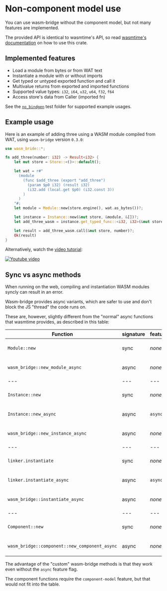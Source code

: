 # Non-component model use

You can use wasm-bridge without the component model, but not many features are implemented.

The provided API is identical to wasmtime's API, so read [wasmtime's documentation](https://docs.wasmtime.dev/) on how to use this crate.

## Implemented features

- Load a module from bytes or from WAT text
- Instantiate a module with or without imports
- Get typed or untyped exported function and call it
- Multivalue returns from exported and imported functions
- Supported value types: `i32`, `i64`, `u32`, `u64`, `f32`, `f64`
- Access store's data from Caller (imported fn)

See the [`no_bindgen`](/tests/no_bindgen) test folder for supported example usages.


## Example usage

Here is an example of adding three using a WASM module compiled from WAT, using `wasm-bridge` version `0.3.0`:

```rust
use wasm_bride::*;

fn add_three(number: i32) -> Result<i32> {
    let mut store = Store::<()>::default();

    let wat = r#"
      (module
        (func $add_three (export "add_three")
          (param $p0 i32) (result i32)
          (i32.add (local.get $p0) (i32.const 3))
        )
      )
    "#;
    let module = Module::new(store.engine(), wat.as_bytes())?;

    let instance = Instance::new(&mut store, &module, &[])?;
    let add_three_wasm = instance.get_typed_func::<i32, i32>(&mut store, "add_three")?;

    let result = add_three_wasm.call(&mut store, number)?;
    Ok(result)
}
```

Alternatively, watch the [video tutorial](https://youtu.be/CqpZjouAOvg):

[![Youtube video](https://img.youtube.com/vi/CqpZjouAOvg/0.jpg)](https://youtu.be/CqpZjouAOvg)

## Sync vs async methods

When running on the web, compiling and instantiation WASM modules syncly can result in an error.

Wasm-bridge provides async variants, which are safer to use and don't block the JS "thread" the code runs on.

These are, however, slightly different from the "normal" async functions that wasmtime provides, as described in this table:

| Function | signature | feature | Desktop runtime | Web runtime |
| --- | --- | --- | --- | --- |
| `Module::new` | sync | *none* | Calls wasmtime's `Module::new` | Calls the sync `new WebAssembly.Module()` constructor ❌ |
| `wasm_bridge::new_module_async` | async | *none* | Calls wasmtime's `Module::new` | Calls the async `WebAssembly.compile()` function ✅ |
| --- | --- | --- | --- | --- |
| `Instance::new` | sync | *none* | Calls wasmtime's `Instance::new` | Calls the sync `new WebAssembly.Instance()` constructor ❌ |
| `Instance::new_async` | async | `async` | Calls wasmtime's `Instance::new_async` | Calls the async `new WebAssembly.instantiate()` function ✅ |
| `wasm_bridge::new_instance_async` | async | *none* | Calls wasmtime's `Instance::new` | Calls the async `new WebAssembly.instantiate()` function ✅ |
| --- | --- | --- | --- | --- |
| `linker.instantiate` | sync | *none* | Calls wasmtime's `linker.instantiate` | Calls the sync `new WebAssembly.Instance()` constructor ❌ |
| `linker.instantiate_async` | async | `async` | Calls wasmtime's `linker.instantiate_async` | Calls the async `new WebAssembly.instantiate()` function ✅ |
| `wasm_bridge::instantiate_async` | async | *none* | Calls wasmtime's `linker.instantiate` | Calls the async `new WebAssembly.instantiate()` function ✅ |
| --- | --- | --- | --- | --- |
| `Component::new` | sync | *none* | Calls wasmtime's `Component::new` | Calls the sync `new WebAssembly.Module()` constructor ❌ |
| `wasm_bridge::component::new_component_async` | async | *none* | Calls wasmtime's `Component::new` | Calls the async `WebAssembly.compile()` function ✅ |

The advantage of the "custom" wasm-bridge methods is that they work even without the `async` feature flag.

The component functions require the `component-model` feature, but that would not fit into the table.

